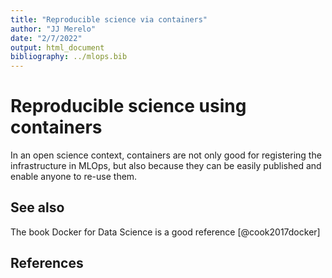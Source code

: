 ```yaml
---
title: "Reproducible science via containers"
author: "JJ Merelo"
date: "2/7/2022"
output: html_document
bibliography: ../mlops.bib
---
```

# Reproducible science using containers

In an open science context, containers are not only good for
registering the infrastructure in MLOps, but also because they can be
easily published and enable anyone to re-use them.

## See also

The book Docker for Data Science is a good reference [@cook2017docker]

## References
